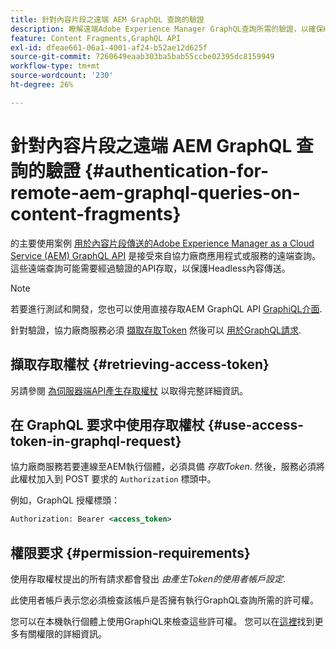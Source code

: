 ```yaml
---
title: 針對內容片段之遠端 AEM GraphQL 查詢的驗證
description: 瞭解遠端Adobe Experience Manager GraphQL查詢所需的驗證，以確保Headless內容傳送的安全。
feature: Content Fragments,GraphQL API
exl-id: dfeae661-06a1-4001-af24-b52ae12d625f
source-git-commit: 7260649eaab303ba5bab55ccbe02395dc8159949
workflow-type: tm+mt
source-wordcount: '230'
ht-degree: 26%

---
```


# 針對內容片段之遠端 AEM GraphQL 查詢的驗證 {#authentication-for-remote-aem-graphql-queries-on-content-fragments}

的主要使用案例 [用於內容片段傳送的Adobe Experience Manager as a Cloud Service (AEM) GraphQL API](/help/headless/graphql-api/content-fragments.md) 是接受來自協力廠商應用程式或服務的遠端查詢。 這些遠端查詢可能需要經過驗證的API存取，以保護Headless內容傳送。

>[!NOTE]
>
>若要進行測試和開發，您也可以使用直接存取AEM GraphQL API [GraphiQL介面](/help/headless/graphql-api/graphiql-ide.md).

針對驗證，協力廠商服務必須 [擷取存取Token](#retrieving-access-token) 然後可以 [用於GraphQL請求](#use-access-token-in-graphql-request).

## 擷取存取權杖 {#retrieving-access-token}

另請參閱 [為伺服器端API產生存取權杖](/help/implementing/developing/introduction/generating-access-tokens-for-server-side-apis.md) 以取得完整詳細資訊。

## 在 GraphQL 要求中使用存取權杖 {#use-access-token-in-graphql-request}

協力廠商服務若要連線至AEM執行個體，必須具備 *存取Token*. 然後，服務必須將此權杖加入到 POST 要求的 `Authorization` 標頭中。

例如，GraphQL 授權標頭：

```xml
Authorization: Bearer <access_token>
```

## 權限要求 {#permission-requirements}

使用存取權杖提出的所有請求都會發出 *由產生Token的使用者帳戶設定*.

此使用者帳戶表示您必須檢查該帳戶是否擁有執行GraphQL查詢所需的許可權。

您可以在本機執行個體上使用GraphiQL來檢查這些許可權。 您可以在[這裡](/help/headless/security/permissions.md)找到更多有關權限的詳細資訊。
